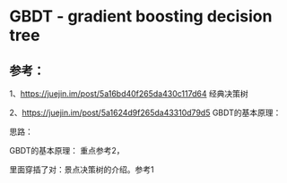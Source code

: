 # GBDT - gradient boosting decision tree






## 参考：

1、https://juejin.im/post/5a16bd40f265da430c117d64
经典决策树

2、https://juejin.im/post/5a1624d9f265da43310d79d5
GBDT的基本原理：




思路：

GBDT的基本原理： 重点参考2，

里面穿插了对：景点决策树的介绍。参考1